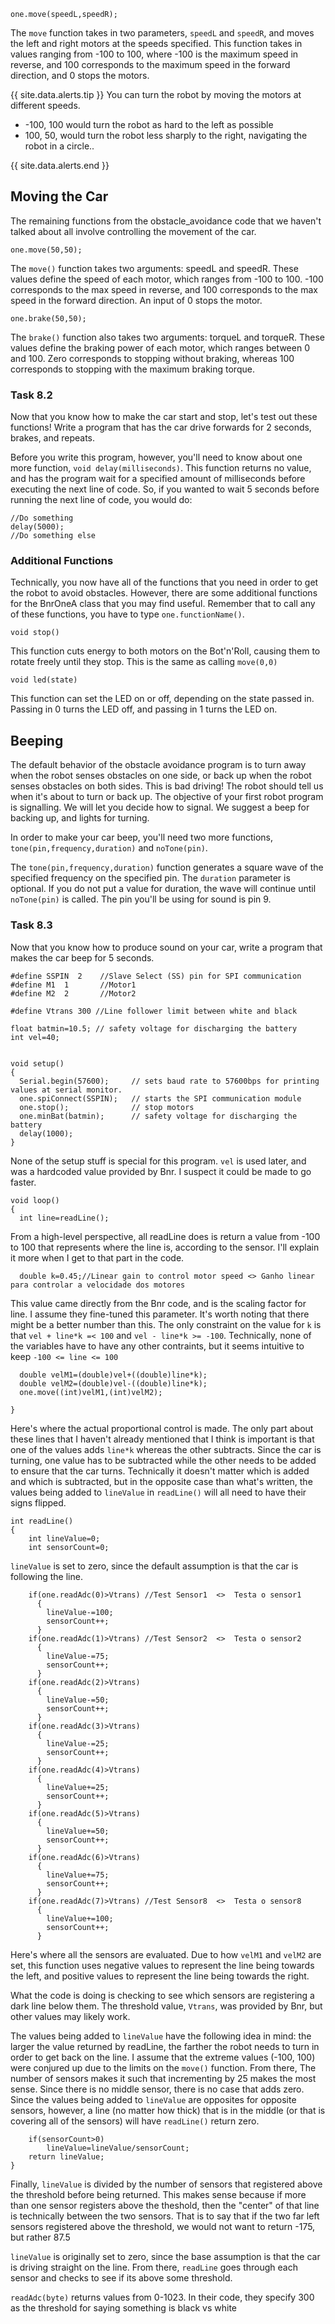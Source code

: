 

```
one.move(speedL,speedR);
```

The `move` function takes in two parameters, `speedL` and `speedR`, and moves the left and right motors at the speeds specified. This function takes in values ranging from -100 to 100, where -100 is the maximum speed in reverse, and 100 corresponds to the maximum speed in the forward direction, and 0 stops the motors.

{{ site.data.alerts.tip }}
You can turn the robot by moving the motors at different speeds. 
<ul>
<li>-100, 100 would turn the robot as hard to the left as possible</li>
<li>100, 50, would turn the robot less sharply to the right, navigating the robot in a circle..</li>
</ul>
{{ site.data.alerts.end }}


## Moving the Car

The remaining functions from the obstacle_avoidance code that we haven't talked about all involve controlling the movement of the car.

```
one.move(50,50);
```

The `move()` function takes two arguments: speedL and speedR. These values define the speed of each motor, which ranges from -100 to 100. -100 corresponds to the max speed in reverse, and 100 corresponds to the max speed in the forward direction. An input of 0 stops the motor.

```
one.brake(50,50);
```

The `brake()` function also takes two arguments: torqueL and torqueR. These values define the braking power of each motor, which ranges between 0 and 100. Zero corresponds to stopping without braking, whereas 100 corresponds to stopping with the maximum braking torque.

### Task 8.2
Now that you know how to make the car start and stop, let's test out these functions! Write a program that has the car drive forwards for 2 seconds, brakes, and repeats.

Before you write this program, however, you'll need to know about one more function, `void delay(milliseconds)`. This function returns no value, and has the program wait for a specified amount of milliseconds before executing the next line of code. So, if you wanted to wait 5 seconds before running the next line of code, you would do:

```
//Do something
delay(5000);
//Do something else
```


### Additional Functions

Technically, you now have all of the functions that you need in order to get the robot to avoid obstacles. However, there are some additional functions for the BnrOneA class that you may find useful. Remember that to call any of these functions, you have to type `one.functionName()`.

```
void stop()
```

This function cuts energy to both motors on the Bot'n'Roll, causing them to rotate freely until they stop. This is the same as calling `move(0,0)`

```
void led(state)
```

This function can set the LED on or off, depending on the state passed in. Passing in 0 turns the LED off, and passing in 1 turns the LED on.

## Beeping

The default behavior of the obstacle avoidance program is to turn away when the robot senses obstacles on one side, or back up when the robot senses obstacles on both sides. This is bad driving! The robot should tell us when it's about to turn or back up. The objective of your first robot program is signalling. We will let you decide how to signal. We suggest a beep for backing up, and lights for turning.

In order to make your car beep, you'll need two more functions, `tone(pin,frequency,duration)` and `noTone(pin)`.

The `tone(pin,frequency,duration)` function generates a square wave of the specified frequency on the specified pin. The `duration` parameter is optional. If you do not put a value for duration, the wave will continue until `noTone(pin)` is called. The pin you'll be using for sound is pin 9.

### Task 8.3
Now that you know how to produce sound on your car, write a program that makes the car beep for 5 seconds.



```
#define SSPIN  2    //Slave Select (SS) pin for SPI communication
#define M1  1       //Motor1
#define M2  2       //Motor2

#define Vtrans 300 //Line follower limit between white and black

float batmin=10.5; // safety voltage for discharging the battery
int vel=40;


void setup()
{  
  Serial.begin(57600);     // sets baud rate to 57600bps for printing values at serial monitor.
  one.spiConnect(SSPIN);   // starts the SPI communication module   
  one.stop();              // stop motors
  one.minBat(batmin);      // safety voltage for discharging the battery
  delay(1000);
}

```

None of the setup stuff is special for this program. `vel` is used later, and was a hardcoded value provided by Bnr. I suspect it could be made to go faster.


```
void loop()
{
  int line=readLine();

```

From a high-level perspective, all readLine does is return a value from -100 to 100 that represents where the line is, according to the sensor. I'll explain it more when I get to that part in the code.

```  
  double k=0.45;//Linear gain to control motor speed <> Ganho linear para controlar a velocidade dos motores

```

This value came directly from the Bnr code, and is the scaling factor for line. I assume they fine-tuned this parameter. It's worth noting that there might be a better number than this. The only constraint on the value for `k` is that `vel + line*k =< 100` and `vel - line*k >= -100`. Technically, none of the variables have to have any other contraints, but it seems intuitive to keep `-100 <= line <= 100`

```
  double velM1=(double)vel+((double)line*k);
  double velM2=(double)vel-((double)line*k);
  one.move((int)velM1,(int)velM2);

}
```

Here's where the actual proportional control is made. The only part about these lines that I haven't already mentioned that I think is important is that one of the values adds `line*k` whereas the other subtracts. Since the car is turning, one value has to be subtracted while the other needs to be added to ensure that the car turns. Technically it doesn't matter which is added and which is subtracted, but in the opposite case than what's written, the values being added to `lineValue` in `readLine()` will all need to have their signs flipped.

```
int readLine()
{
    int lineValue=0;
    int sensorCount=0;

```

`lineValue` is set to zero, since the default assumption is that the car is following the line.

```
    if(one.readAdc(0)>Vtrans) //Test Sensor1  <>  Testa o sensor1
      {                       
        lineValue-=100;
        sensorCount++;
      }
    if(one.readAdc(1)>Vtrans) //Test Sensor2  <>  Testa o sensor2
      {                       
        lineValue-=75;
        sensorCount++;
      }
    if(one.readAdc(2)>Vtrans)
      {
        lineValue-=50;
        sensorCount++;
      }
    if(one.readAdc(3)>Vtrans)
      {
        lineValue-=25;
        sensorCount++;
      }
    if(one.readAdc(4)>Vtrans)
      {
        lineValue+=25;
        sensorCount++;
      }
    if(one.readAdc(5)>Vtrans)
      {
        lineValue+=50;
        sensorCount++;
      }
    if(one.readAdc(6)>Vtrans)
      {
        lineValue+=75;
        sensorCount++;
      }
    if(one.readAdc(7)>Vtrans) //Test Sensor8  <>  Testa o sensor8
      {                       
        lineValue+=100;
        sensorCount++;
      }

```

Here's where all the sensors are evaluated. Due to how `velM1` and `velM2` are set, this function uses negative values to represent the line being towards the left, and positive values to represent the line being towards the right.

What the code is doing is checking to see which sensors are registering a dark line below them. The threshold value, `Vtrans`, was provided by Bnr, but other values may likely work.

The values being added to `lineValue` have the following idea in mind: the larger the value returned by readLine, the farther the robot needs to turn in order to get back on the line. I assume that the extreme values (-100, 100) were conjured up due to the limits on the `move()` function. From there, The number of sensors makes it such that incrementing by 25 makes the most sense. Since there is no middle sensor, there is no case that adds zero. Since the values being added to `lineValue` are opposites for opposite sensors, however, a line (no matter how thick) that is in the middle (or that is covering all of the sensors) will have `readLine()` return zero.

```
    if(sensorCount>0)
        lineValue=lineValue/sensorCount;
    return lineValue;
}
```

Finally, `lineValue` is divided by the number of sensors that registered above the threshold before being returned. This makes sense because if more than one sensor registers above the theshold, then the "center" of that line is technically between the two sensors. That is to say that if the two far left sensors registered above the threshold, we would not want to return -175, but rather 87.5



`lineValue` is originally set to zero, since the base assumption is that the car is driving straight on the line. From there, `readLine` goes through each sensor and checks to see if its above some threshold.

`readAdc(byte)` returns values from 0-1023. In their code, they specify 300 as the threshold for saying something is black vs white




